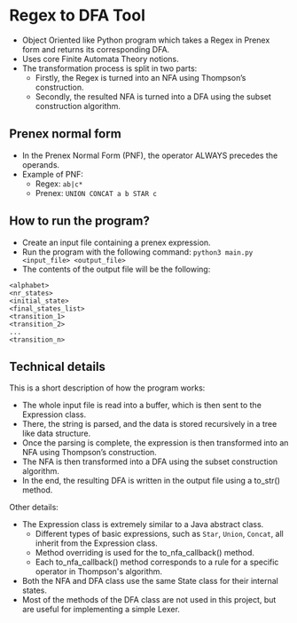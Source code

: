 # Regex to DFA Tool

- Object Oriented like Python program which takes a Regex in Prenex form and returns its corresponding DFA.
- Uses core Finite Automata Theory notions.
- The transformation process is split in two parts:
  - Firstly, the Regex is turned into an NFA using Thompson’s construction.
  - Secondly, the resulted NFA is turned into a DFA using the subset construction algorithm.

## Prenex normal form

- In the Prenex Normal Form (PNF), the operator ALWAYS precedes the operands.
- Example of PNF:
  - Regex: `ab|c*`
  - Prenex: `UNION CONCAT a b STAR c`

## How to run the program?

- Create an input file containing a prenex expression.
- Run the program with the following command: `python3 main.py <input_file> <output_file>`
- The contents of the output file will be the following:

```
<alphabet>
<nr_states>
<initial_state>
<final_states_list>
<transition_1>
<transition_2>
...
<transition_n>
```

## Technical details

This is a short description of how the program works:

- The whole input file is read into a buffer, which is then sent to the Expression class.
- There, the string is parsed, and the data is stored recursively in a tree like data structure.
- Once the parsing is complete, the expression is then transformed into an NFA using Thompson’s construction.
- The NFA is then transformed into a DFA using the subset construction algorithm.
- In the end, the resulting DFA is written in the output file using a to_str() method.

Other details:

- The Expression class is extremely similar to a Java abstract class.
  - Different types of basic expressions, such as `Star`, `Union`, `Concat`, all inherit from the Expression class.
  - Method overriding is used for the to_nfa_callback() method.
  - Each to_nfa_callback() method corresponds to a rule for a specific operator in Thompson's algorithm.
- Both the NFA and DFA class use the same State class for their internal states.
- Most of the methods of the DFA class are not used in this project, but are useful for implementing a simple Lexer.
